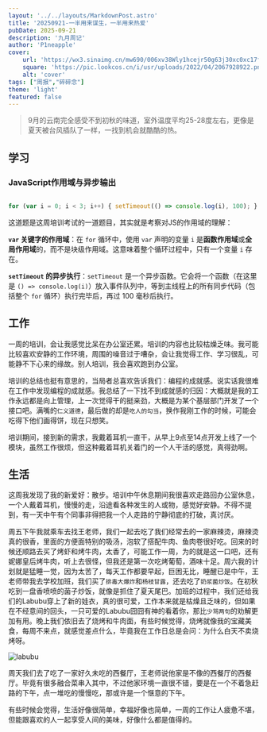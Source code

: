 ```yaml
---
layout: '../../layouts/MarkdownPost.astro'
title: '20250921-一半用来谋生，一半用来热爱'
pubDate: 2025-09-21
description: '九月周记'
author: 'P1neapple'
cover:
    url: 'https://wx3.sinaimg.cn/mw690/006xv38Wly1hcejr50g63j30xc0xc17f.jpg'
    square: 'https://pic.lookcos.cn/i/usr/uploads/2022/04/2067928922.png'
    alt: 'cover'
tags: ["周报","碎碎念"]
theme: 'light'
featured: false
---
```













> 9月的云南完全感受不到初秋的味道，室外温度平均25-28度左右，更像是夏天被台风插队了一样，一找到机会就酷酷的热。



## 学习

### JavaScript作用域与异步输出

```JavaScript

for (var i = 0; i < 3; i++) { setTimeout(() => console.log(i), 100); }
```

这道题是这周培训考试的一道题目，其实就是考察对JS的作用域的理解：

**`var` 关键字的作用域**：在 `for` 循环中，使用 `var` 声明的变量 `i` 是**函数作用域**或**全局作用域**的，而不是块级作用域。这意味着整个循环过程中，只有一个变量 `i` 存在。

**`setTimeout` 的异步执行**：`setTimeout` 是一个异步函数。它会将一个函数（在这里是 `() => console.log(i)`）放入事件队列中，等到主线程上的所有同步代码（包括整个 `for` 循环）执行完毕后，再过 100 毫秒后执行。



## 工作

一周的培训，会让我感觉比呆在办公室还累。培训的内容也比较枯燥乏味。我可能比较喜欢安静的工作环境，周围的噪音过于嘈杂，会让我觉得工作、学习很乱，可能静不下心来的缘故。别人培训，我会喜欢跑到办公室。

培训的总结也挺有意思的，当局者总喜欢告诉我们：编程的成就感。说实话我很难在工作中发现编程的成就感。我总结了一下找不到成就感的归因：大概就是我的工作永远都是向上管理，上一次觉得干的挺来劲，大概是为某个基层部门开发了一个接口吧。满嘴的`仁义道德`，最后做的却是`吃人的勾当`，换作我刚工作的时候，可能会吃得下他们画得饼，现在只想笑。


培训期间，接到新的需求，我戴着耳机一直干，从早上9点至14点开发上线了一个模块，虽然工作很烦，但这种戴着耳机关着门的一个人干活的感觉，真得劲啊。

## 生活


这周我发现了我的新爱好：散步。培训中午休息期间我很喜欢走路回办公室休息，一个人戴着耳机，慢慢的走，沿途看各种发生的人或物，感觉好安静。不得不提到，有一天中午有个同事非得把我一个人走路的宁静彻底的打破，真讨厌。

周五下午我就乘车去找王老师，我们一起去吃了我们经常去的一家麻辣烫，麻辣烫真的很香，里面的方便面特别的吸汤，泡软了搭配牛肉、鱼肉卷很好吃。回来的时候还顺路去买了烤虾和烤牛肉，太香了，可能工作一周，为的就是这一口吧，还有妮娜皇后烤牛肉，听上去很怪，但我还是第一次吃烤葡萄，酒味十足。周六我的计划就是猛睡一觉，因为太苦了，每天工作都要早起，巨困无比，睡醒已是中午，王老师带我去学校加班，我们买了`排毒大爆炸`和`杨枝甘露`，还去吃了`奶浆菌炒饭`。在初秋吃到一盘香喷喷的菌子炒饭，就像是抓住了夏天尾巴。加班的过程中，我们还给我们的Labubu穿上了新的娃衣，真的很可爱，工作本来就是枯燥且乏味的，但如果在不经意间的回头，一只可爱的Labubu囧囧有神的看着你，那比`少骂两句`的劝解更加有用。晚上我们依旧去了烧烤和牛肉面，有些时候觉得，烧烤就像我的宝藏美食，每周不来点，就感觉差点什么，毕竟我在工作日总是会问：为什么白天不卖烧烤呀。


![labubu](https://photos.p1neapple.cc/labubu-king.jpg)


周天我们去了吃了一家好久未吃的西餐厅，王老师说他家是不像的西餐厅的西餐厅。毕竟有很多融合菜串入其中，不过他家环境一直很不错，要是在一个不着急赶路的下午，点一堆吃的慢慢吃，那或许是一个惬意的下午。

有些时候会觉得，生活好像很简单，幸福好像也简单，一周的工作让人疲惫不堪，但能跟喜欢的人一起享受人间的美味，好像什么都是值得的。